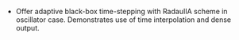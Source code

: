 - Offer adaptive black-box time-stepping with RadauIIA scheme in oscillator case. Demonstrates use of time interpolation and dense output.
